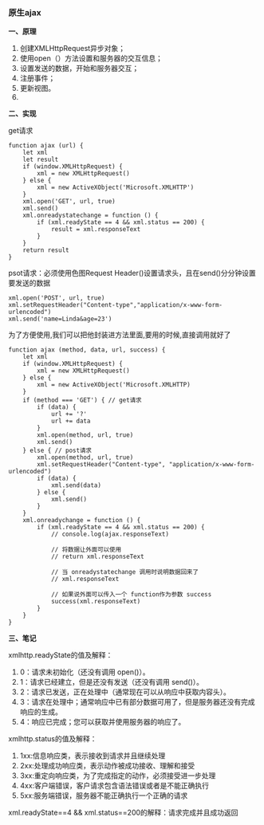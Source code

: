 ### 原生ajax
**一、原理**
1. 创建XMLHttpRequest异步对象；
2. 使用open（）方法设置和服务器的交互信息；
3. 设置发送的数据，开始和服务器交互；
4. 注册事件；
5. 更新视图。
6. 
**二、实现**

get请求
````
function ajax (url) {
    let xml
    let result
    if (window.XMLHttpRequest) {
        xml = new XMLHttpRequest()
    } else {
        xml = new ActiveXObject('Microsoft.XMLHTTP')
    }
    xml.open('GET', url, true)
    xml.send()
    xml.onreadystatechange = function () {
        if (xml.readyState == 4 && xml.status == 200) {
            result = xml.responseText
        }
    }
    return result
}
````

psot请求：必须使用色图Request Header()设置请求头，且在send()分分钟设置要发送的数据
````
xml.open('POST', url, true)
xml.setRequestHeader("Content-type","application/x-www-form-urlencoded")
xml.send('name=Linda&age=23')
````
为了方便使用,我们可以把他封装进方法里面,要用的时候,直接调用就好了
````
function ajax (method, data, url, success) {
    let xml
    if (window.XMLHttpRequest) {
        xml = new XMLHttpRequest()
    } else {
        xml = new ActiveXObject('Microsoft.XMLHTTP)
    }
    if (method === 'GET') { // get请求
        if (data) {
            url += '?'
            url += data
        }
        xml.open(method, url, true)
        xml.send()
    } else { // post请求
        xml.open(method, url, true)
        xml.setRequestHeader("Content-type", "application/x-www-form-urlencoded")
        if (data) {
            xml.send(data)
        } else {
            xml.send()
        }
    }
    xml.onreadychange = function () {
        if (xml.readyState == 4 && xml.status == 200) {
            // console.log(ajax.responseText)

            // 将数据让外面可以使用
            // return xml.responseText

            // 当 onreadystatechange 调用时说明数据回来了
            // xml.responseText

            // 如果说外面可以传入一个 function作为参数 success
            success(xml.responseText)
        }
    }
}
````

**三、笔记**

xmlhttp.readyState的值及解释：

1. 0：请求未初始化（还没有调用 open()）。
2. 1：请求已经建立，但是还没有发送（还没有调用 send()）。
3. 2：请求已发送，正在处理中（通常现在可以从响应中获取内容头）。
4. 3：请求在处理中；通常响应中已有部分数据可用了，但是服务器还没有完成响应的生成。
5. 4：响应已完成；您可以获取并使用服务器的响应了。

xmlhttp.status的值及解释：
1. 1xx:信息响应类，表示接收到请求并且继续处理
2. 2xx:处理成功响应类，表示动作被成功接收、理解和接受
3. 3xx:重定向响应类，为了完成指定的动作，必须接受进一步处理
4. 4xx:客户端错误，客户请求包含语法错误或者是不能正确执行
5. 5xx:服务端错误，服务器不能正确执行一个正确的请求

xml.readyState==4 && xml.status==200的解释：请求完成并且成功返回
